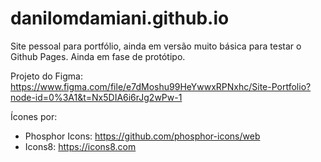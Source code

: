 # danilomdamiani.github.io
Site pessoal para portfólio, ainda em versão muito básica para testar o Github Pages. Ainda em fase de protótipo.

Projeto do Figma: https://www.figma.com/file/e7dMoshu99HeYwwxRPNxhc/Site-Portfolio?node-id=0%3A1&t=Nx5DIA6i6rJg2wPw-1

Ícones por:
- Phosphor Icons: https://github.com/phosphor-icons/web
- Icons8: https://icons8.com

